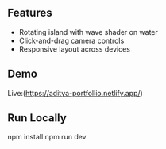 ## Features
- Rotating island with wave shader on water
- Click-and-drag camera controls
- Responsive layout across devices

## Demo
Live:(https://aditya-portfollio.netlify.app/)

## Run Locally
npm install
npm run dev
